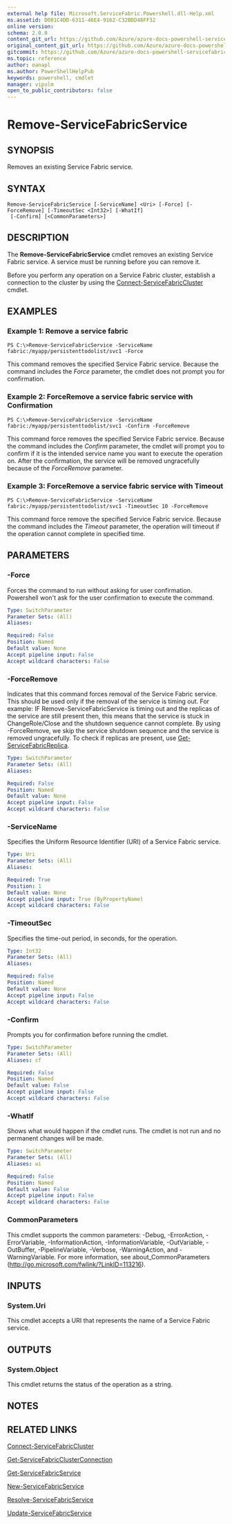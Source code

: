 ```yaml
---
external help file: Microsoft.ServiceFabric.Powershell.dll-Help.xml
ms.assetid: D081C4DD-6311-46E4-9162-C32BDD48FF32
online version:
schema: 2.0.0
content_git_url: https://github.com/Azure/azure-docs-powershell-servicefabric/blob/master/service-fabric-cmdlets/ServiceFabric/vlatest/Remove-ServiceFabricService.md
original_content_git_url: https://github.com/Azure/azure-docs-powershell-servicefabric/blob/master/service-fabric-cmdlets/ServiceFabric/vlatest/Remove-ServiceFabricService.md
gitcommit: https://github.com/Azure/azure-docs-powershell-servicefabric/blob/
ms.topic: reference
author: oanapl
ms.author: PowerShellHelpPub
keywords: powershell, cmdlet
manager: vipulm
open_to_public_contributors: false
---
```


# Remove-ServiceFabricService

## SYNOPSIS
Removes an existing Service Fabric service.

## SYNTAX

```
Remove-ServiceFabricService [-ServiceName] <Uri> [-Force] [-ForceRemove] [-TimeoutSec <Int32>] [-WhatIf]
 [-Confirm] [<CommonParameters>]
```

## DESCRIPTION
The **Remove-ServiceFabricService** cmdlet removes an existing Service Fabric service.
A service must be running before you can remove it.

Before you perform any operation on a Service Fabric cluster, establish a connection to the cluster by using the [Connect-ServiceFabricCluster](./Connect-ServiceFabricCluster.md) cmdlet.

## EXAMPLES

### Example 1: Remove a service fabric
```
PS C:\>Remove-ServiceFabricService -ServiceName fabric:/myapp/persistenttodolist/svc1 -Force
```

This command removes the specified Service Fabric service.
Because the command includes the *Force* parameter, the cmdlet does not prompt you for confirmation.

### Example 2: ForceRemove a service fabric service with Confirmation
```
PS C:\>Remove-ServiceFabricService -ServiceName fabric:/myapp/persistenttodolist/svc1 -Confirm -ForceRemove
```

This command force removes the specified Service Fabric service.
Because the command includes the *Confirm* parameter, the cmdlet will prompt you to confirm if it is the intended service name you want to execute the operation on. After the confirmation, the service will be removed ungracefully because of the *ForceRemove* parameter.

### Example 3: ForceRemove a service fabric service with Timeout
```
PS C:\>Remove-ServiceFabricService -ServiceName fabric:/myapp/persistenttodolist/svc1 -TimeoutSec 10 -ForceRemove
```

This command force remove the specified Service Fabric service.
Because the command includes the *Timeout* parameter, the operation will timeout if the operation cannot complete in specified time.

## PARAMETERS

### -Force
Forces the command to run without asking for user confirmation. Powershell won't ask for the user confirmation to execute the command.

```yaml
Type: SwitchParameter
Parameter Sets: (All)
Aliases: 

Required: False
Position: Named
Default value: None
Accept pipeline input: False
Accept wildcard characters: False
```

### -ForceRemove
Indicates that this command forces removal of the Service Fabric service. This should be used only if the removal of the service is timing out.
For example: IF Remove-ServiceFabricService is timing out and the replicas of the service are still present then, this means that the service is stuck in ChangeRole/Close and the shutdown sequence cannot complete. By using -ForceRemove, we skip the service shutdown sequence and the service is removed ungracefully. To check if replicas are present, use [Get-ServiceFabricReplica](./Get-ServiceFabricReplica.md).

```yaml
Type: SwitchParameter
Parameter Sets: (All)
Aliases: 

Required: False
Position: Named
Default value: None
Accept pipeline input: False
Accept wildcard characters: False
```

### -ServiceName
Specifies the Uniform Resource Identifier (URI) of a Service Fabric service.

```yaml
Type: Uri
Parameter Sets: (All)
Aliases: 

Required: True
Position: 1
Default value: None
Accept pipeline input: True (ByPropertyName)
Accept wildcard characters: False
```

### -TimeoutSec
Specifies the time-out period, in seconds, for the operation.

```yaml
Type: Int32
Parameter Sets: (All)
Aliases: 

Required: False
Position: Named
Default value: None
Accept pipeline input: False
Accept wildcard characters: False
```

### -Confirm
Prompts you for confirmation before running the cmdlet.

```yaml
Type: SwitchParameter
Parameter Sets: (All)
Aliases: cf

Required: False
Position: Named
Default value: False
Accept pipeline input: False
Accept wildcard characters: False
```

### -WhatIf
Shows what would happen if the cmdlet runs.
The cmdlet is not run and no permanent changes will be made.

```yaml
Type: SwitchParameter
Parameter Sets: (All)
Aliases: wi

Required: False
Position: Named
Default value: False
Accept pipeline input: False
Accept wildcard characters: False
```

### CommonParameters
This cmdlet supports the common parameters: -Debug, -ErrorAction, -ErrorVariable, -InformationAction, -InformationVariable, -OutVariable, -OutBuffer, -PipelineVariable, -Verbose, -WarningAction, and -WarningVariable. For more information, see about_CommonParameters (http://go.microsoft.com/fwlink/?LinkID=113216).

## INPUTS

### System.Uri
This cmdlet accepts a URI that represents the name of a Service Fabric service.

## OUTPUTS

### System.Object
This cmdlet returns the status of the operation as a string.

## NOTES

## RELATED LINKS

[Connect-ServiceFabricCluster](./Connect-ServiceFabricCluster.md)

[Get-ServiceFabricClusterConnection](./Get-ServiceFabricClusterConnection.md)

[Get-ServiceFabricService](./Get-ServiceFabricService.md)

[New-ServiceFabricService](./New-ServiceFabricService.md)

[Resolve-ServiceFabricService](./Resolve-ServiceFabricService.md)

[Update-ServiceFabricService](./Update-ServiceFabricService.md)
